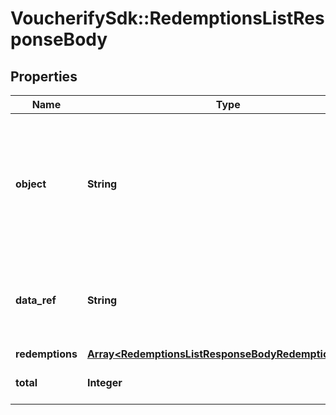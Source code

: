 # VoucherifySdk::RedemptionsListResponseBody

## Properties

| Name | Type | Description | Notes |
| ---- | ---- | ----------- | ----- |
| **object** | **String** | The type of the object represented by JSON. This object stores information about redemptions in a dictionary. | [optional][default to &#39;list&#39;] |
| **data_ref** | **String** | Identifies the name of the attribute that contains the array of redemption objects. | [optional][default to &#39;redemptions&#39;] |
| **redemptions** | [**Array&lt;RedemptionsListResponseBodyRedemptionsItem&gt;**](RedemptionsListResponseBodyRedemptionsItem.md) |  | [optional] |
| **total** | **Integer** | Total number of redemptions. | [optional] |


